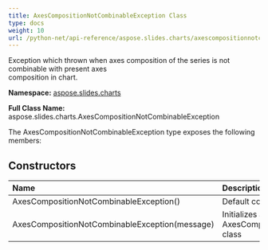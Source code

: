 ```yaml
---
title: AxesCompositionNotCombinableException Class
type: docs
weight: 10
url: /python-net/api-reference/aspose.slides.charts/axescompositionnotcombinableexception/
---
```


Exception which thrown when axes composition of the series is not combinable with present axes <br/>            composition in chart.

**Namespace:** [aspose.slides.charts](/slides/python-net/api-reference/aspose.slides.charts/)

**Full Class Name:** aspose.slides.charts.AxesCompositionNotCombinableException



The AxesCompositionNotCombinableException type exposes the following members:
## **Constructors**
|**Name**|**Description**|
| :- | :- |
|AxesCompositionNotCombinableException()|Default constructor.|
|AxesCompositionNotCombinableException(message)|Initializes a new instance of the AxesCompositionNotCombinableException class|
